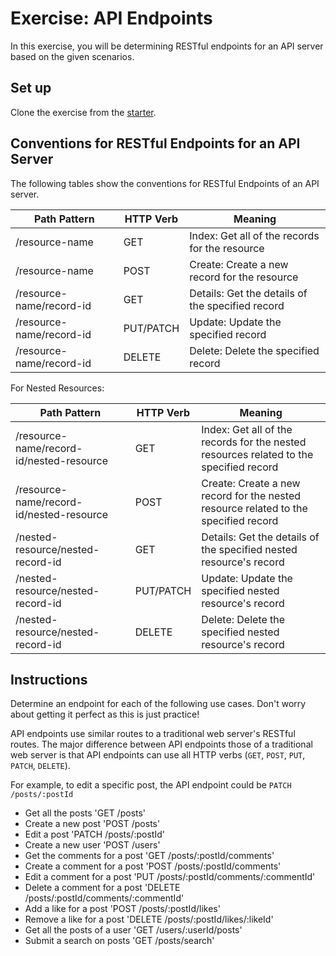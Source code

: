 # Exercise: API Endpoints

In this exercise, you will be determining RESTful endpoints for an API server
based on the given scenarios.

## Set up

Clone the exercise from the [starter].

## Conventions for RESTful Endpoints for an API Server

The following tables show the conventions for RESTful Endpoints of an API
server.

| Path Pattern             | HTTP Verb | Meaning                                          |
| ------------------------ | --------- | ------------------------------------------------ |
| /resource-name           | GET       | Index: Get all of the records for the resource   |
| /resource-name           | POST      | Create: Create a new record for the resource     |
| /resource-name/record-id | GET       | Details: Get the details of the specified record |
| /resource-name/record-id | PUT/PATCH | Update: Update the specified record              |
| /resource-name/record-id | DELETE    | Delete: Delete the specified record              |

For Nested Resources:

| Path Pattern                             | HTTP Verb | Meaning                                                                                |
| ---------------------------------------- | --------- | -------------------------------------------------------------------------------------- |
| /resource-name/record-id/nested-resource | GET       | Index: Get all of the records for the nested resources related to the specified record |
| /resource-name/record-id/nested-resource | POST      | Create: Create a new record for the nested resource related to the specified record    |
| /nested-resource/nested-record-id        | GET       | Details: Get the details of the specified nested resource's record                     |
| /nested-resource/nested-record-id        | PUT/PATCH | Update: Update the specified nested resource's record                                  |
| /nested-resource/nested-record-id        | DELETE    | Delete: Delete the specified nested resource's record                                  |

## Instructions

Determine an endpoint for each of the following use cases. Don't worry about
getting it perfect as this is just practice!

API endpoints use similar routes to a traditional web server's RESTful routes.
The major difference between API endpoints those of a traditional web server is
that API endpoints can use all HTTP verbs (`GET`, `POST`, `PUT`, `PATCH`,
`DELETE`).

For example, to edit a specific post, the API endpoint could be
`PATCH /posts/:postId`

- Get all the posts
  'GET /posts'
- Create a new post
  'POST /posts'
- Edit a post
  'PATCH /posts/:postId'
- Create a new user
 'POST /users'
- Get the comments for a post
 'GET /posts/:postId/comments'
- Create a comment for a post
 'POST /posts/:postId/comments'
- Edit a comment for a post
 'PUT /posts/:postId/comments/:commentId'
- Delete a comment for a post
 'DELETE /posts/:postId/comments/:commentId'
- Add a like for a post
 'POST /posts/:postId/likes'
- Remove a like for a post
 'DELETE /posts/:postId/likes/:likeId'
- Get all the posts of a user
 'GET /users/:userId/posts'
- Submit a search on posts
 'GET /posts/search'

[starter]: https://github.com/appacademy/practice-for-week-08-creating-api-docs
